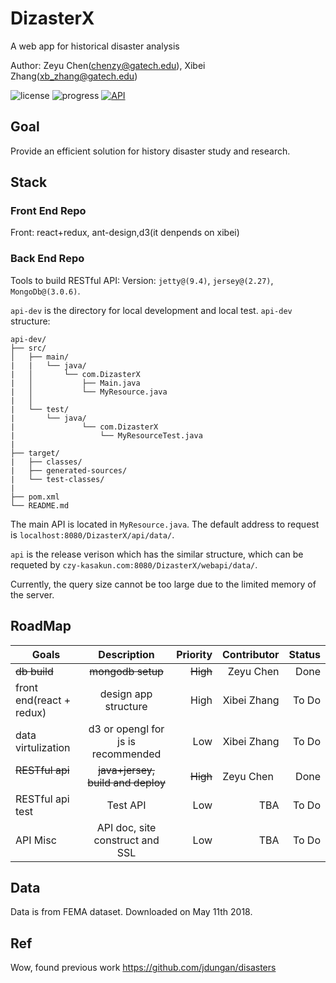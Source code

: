 # DizasterX
A web app for historical disaster analysis

Author: Zeyu Chen(chenzy@gatech.edu), Xibei Zhang(xb_zhang@gatech.edu)


![license](https://img.shields.io/github/license/mashape/apistatus.svg)
![progress](http://progressed.io/bar/30?title=done)
[![API](https://img.shields.io/badge/API-available-green.svg)](http://czy-kasakun.com:8080/DizasterX/webapi/data/)

## Goal
Provide an efficient solution for history disaster study and research.

## Stack

### Front End Repo
Front: react+redux, ant-design,d3(it denpends on xibei)

### Back End Repo
Tools to build RESTful API:
Version: `jetty@(9.4)`, `jersey@(2.27)`, `MongoDb@(3.0.6)`.

`api-dev` is the directory for local development and local test.
`api-dev` structure:

```
api-dev/
├── src/
│   ├── main/
|   |   └── java/
|   │       └── com.DizasterX
|   │           ├── Main.java
|   │           └── MyResource.java
|   │
|   └── test/
|       └── java/
|               └── com.DizasterX
|                   └── MyResourceTest.java
|
├── target/
|   ├── classes/
|   ├── generated-sources/
|   └── test-classes/
|
├── pom.xml
└── README.md
```

The main API is located in `MyResource.java`.
The default address to request is `localhost:8080/DizasterX/api/data/`.

`api` is the release verison which has the similar structure,
which can be requeted by `czy-kasakun.com:8080/DizasterX/webapi/data/`.

Currently, the query size cannot be too large due to the limited memory of the server.

## RoadMap
| Goals                    | Description                              | Priority | Contributor |   Status  |
| ------------------------ |:----------------------------------------:| --------:| -----------:|----------:|
| ~~db build~~             | ~~mongodb setup~~                        | ~~High~~ | Zeyu Chen   |  Done     |
| front end(react + redux) | design app structure                     | High     | Xibei Zhang |  To Do    |
| data virtulization       | d3 or opengl for js is recommended       | Low      | Xibei Zhang |  To Do    |
| ~~RESTful api~~          | ~~java+jersey, build and deploy~~        | ~~High~~ | Zeyu Chen   |  Done     |
| RESTful api test         | Test API                                 | Low      | TBA         |  To Do    |
| API Misc                 | API doc, site construct and SSL          | Low      | TBA         |  To Do    |

## Data
Data is from FEMA dataset. Downloaded on May 11th 2018.

## Ref
Wow, found previous work
https://github.com/jdungan/disasters
